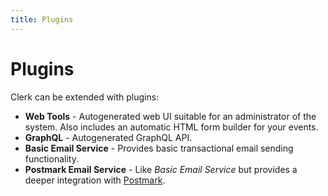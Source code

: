 ```yaml
---
title: Plugins
---
```


# Plugins

Clerk can be extended with plugins:

* __Web Tools__ - Autogenerated web UI suitable for an administrator of the system. Also includes
an automatic HTML form builder for your events. 
* __GraphQL__ - Autogenerated GraphQL API. 
* __Basic Email Service__ - Provides basic transactional email sending functionality. 
* __Postmark Email Service__ - Like _Basic Email Service_ but provides a deeper integration with [Postmark](https://postmarkapp.com/).
